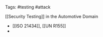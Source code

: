 Tags: #testing #attack 

[[Security Testing]] in the Automotive Domain

- [[ISO 21434]], [[UN R155]]
- 